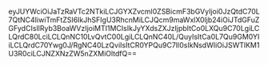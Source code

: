 eyJUYWciOiJaTzRaVTc2NTkiLCJGYXZvcml0ZSBicmF3bGVyIjoi0JzQtdC70L7QtNC4IiwiTmFtZSI6IkJhSFIgU3RhcnMiLCJQcm9maWxlX0ljb24iOiJTdGFuZGFydCIsIlRyb3BoaWVzIjoiMTI1MCIsIkJyYXdsZXJzIjpbItCo0LXQu9C70LgiLCLQrdC80LciLCLQnNC10LvQvtC00LgiLCLQnNC40L/QuyIsItCa0L7Qu9GM0YIiLCLQrdC70Ywg0J/RgNC40LzQviIsItCR0YPQu9C7Il0sIkNsdWIiOiJSWTlKM1U3R0ciLCJNZXNzZW5nZXMiOltdfQ==